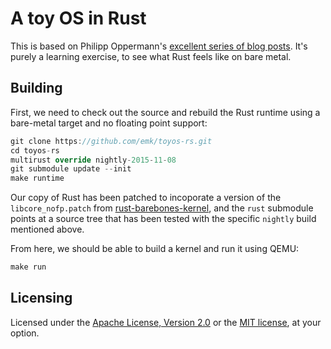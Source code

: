 # A toy OS in Rust

This is based on Philipp Oppermann's
[excellent series of blog posts][blog].  It's purely a learning exercise,
to see what Rust feels like on bare metal.

[blog]: http://blog.phil-opp.com/
[rust-barebones-kernel]: https://github.com/thepowersgang/rust-barebones-kernel

## Building

First, we need to check out the source and rebuild the Rust runtime using a
bare-metal target and no floating point support:

```rust
git clone https://github.com/emk/toyos-rs.git
cd toyos-rs
multirust override nightly-2015-11-08
git submodule update --init
make runtime
```

Our copy of Rust has been patched to incoporate a version of the
`libcore_nofp.patch` from [rust-barebones-kernel][], and the `rust`
submodule points at a source tree that has been tested with the specific
`nightly` build mentioned above.

From here, we should be able to build a kernel and run it using QEMU:

```rust
make run
```

## Licensing

Licensed under the [Apache License, Version 2.0][LICENSE-APACHE] or the
[MIT license][LICENSE-MIT], at your option.

[LICENSE-APACHE]: http://www.apache.org/licenses/LICENSE-2.0
[LICENSE-MIT]: http://opensource.org/licenses/MIT
